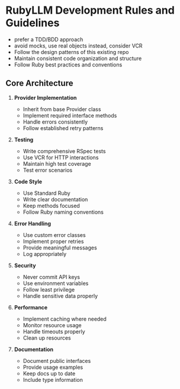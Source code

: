 # RubyLLM Development Rules and Guidelines

* prefer a TDD/BDD approach
* avoid mocks, use real objects instead, consider VCR
* Follow the design patterns of this existing repo
* Maintain consistent code organization and structure
* Follow Ruby best practices and conventions

## Core Architecture

1. **Provider Implementation**
   - Inherit from base Provider class
   - Implement required interface methods
   - Handle errors consistently
   - Follow established retry patterns

2. **Testing**
   - Write comprehensive RSpec tests
   - Use VCR for HTTP interactions
   - Maintain high test coverage
   - Test error scenarios

3. **Code Style**
   - Use Standard Ruby
   - Write clear documentation
   - Keep methods focused
   - Follow Ruby naming conventions

4. **Error Handling**
   - Use custom error classes
   - Implement proper retries
   - Provide meaningful messages
   - Log appropriately

5. **Security**
   - Never commit API keys
   - Use environment variables
   - Follow least privilege
   - Handle sensitive data properly

6. **Performance**
   - Implement caching where needed
   - Monitor resource usage
   - Handle timeouts properly
   - Clean up resources

7. **Documentation**
   - Document public interfaces
   - Provide usage examples
   - Keep docs up to date
   - Include type information
